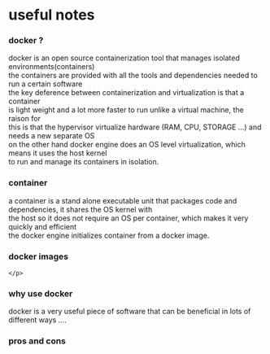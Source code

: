 <h1>useful notes</h1>

<h3><strong>docker ?</strong></h3>
    <p>
        docker is an open source containerization tool that manages isolated environments(containers)<br>
        the containers are provided with all the tools and dependencies needed to run a certain software<br>
        the key deference between containerization and virtualization is that a container<br>
        is light weight and a lot more faster to run unlike a virtual machine, the raison for<br>
        this is that the hypervisor virtualize hardware (RAM, CPU, STORAGE ...) and needs a new separate OS<br>
        on the other hand docker engine does an OS level virtualization, which means it uses the host kernel<br>
        to run and manage its containers in isolation.<br>
    </p>

<h3>container</h3>
    <p>
        a container is a stand alone executable unit that packages code and dependencies, it shares the OS kernel with <br>
        the host so it does not require an OS per container, which makes it very quickly and efficient <br>
        the docker engine initializes container from a docker image.<br>
    </p>

<h3>docker images</h3>
    <p>
        
    </p>

<h3>why use docker</h3>
    <p>
        docker is a very useful piece of software that can be beneficial in lots of different ways ....
    </p>

<h3>pros and cons</h3>